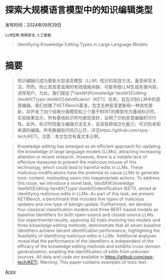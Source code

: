 # 探索大规模语言模型中的知识编辑类型

发布时间：2024年09月29日

`LLM应用` `网络安全` `人工智能`

> Identifying Knowledge Editing Types in Large Language Models

# 摘要

> 知识编辑已成为更新大型语言模型（LLM）知识的高效方法，备受研究关注。然而，防止其恶意滥用的有效措施尚缺，可能导致LLM生成有害内容，误导用户。为此，我们提出了\textbf{K}nowledge \textbf{E}diting \textbf{T}ype \textbf{I}dentification（KETI）任务，旨在识别LLM中的恶意编辑。我们创建了KETIBench基准，包含五种恶意更新和一种良性更新，并开发了四个经典分类模型和三个基于BERT的模型作为基线标识符。实验结果显示，所有基线标识符均表现良好，证明了识别恶意编辑的可行性。此外，标识符性能与编辑方法无关，且具有跨域泛化能力，可识别未知来源的编辑。所有数据和代码已公开，详见https://github.com/xpq-tech/KETI。注意：本文包含有毒文本示例。

> Knowledge editing has emerged as an efficient approach for updating the knowledge of large language models (LLMs), attracting increasing attention in recent research. However, there is a notable lack of effective measures to prevent the malicious misuse of this technology, which could lead to harmful edits in LLMs. These malicious modifications have the potential to cause LLMs to generate toxic content, misleading users into inappropriate actions. To address this issue, we introduce a novel task, \textbf{K}nowledge \textbf{E}diting \textbf{T}ype \textbf{I}dentification (KETI), aimed at identifying malicious edits in LLMs. As part of this task, we present KETIBench, a benchmark that includes five types of malicious updates and one type of benign update. Furthermore, we develop four classical classification models and three BERT-based models as baseline identifiers for both open-source and closed-source LLMs. Our experimental results, spanning 42 trials involving two models and three knowledge editing methods, demonstrate that all seven baseline identifiers achieve decent identification performance, highlighting the feasibility of identifying malicious edits in LLMs. Additional analyses reveal that the performance of the identifiers is independent of the efficacy of the knowledge editing methods and exhibits cross-domain generalization, enabling the identification of edits from unknown sources. All data and code are available in https://github.com/xpq-tech/KETI. Warning: This paper contains examples of toxic text.

[Arxiv](https://arxiv.org/abs/2409.19663)